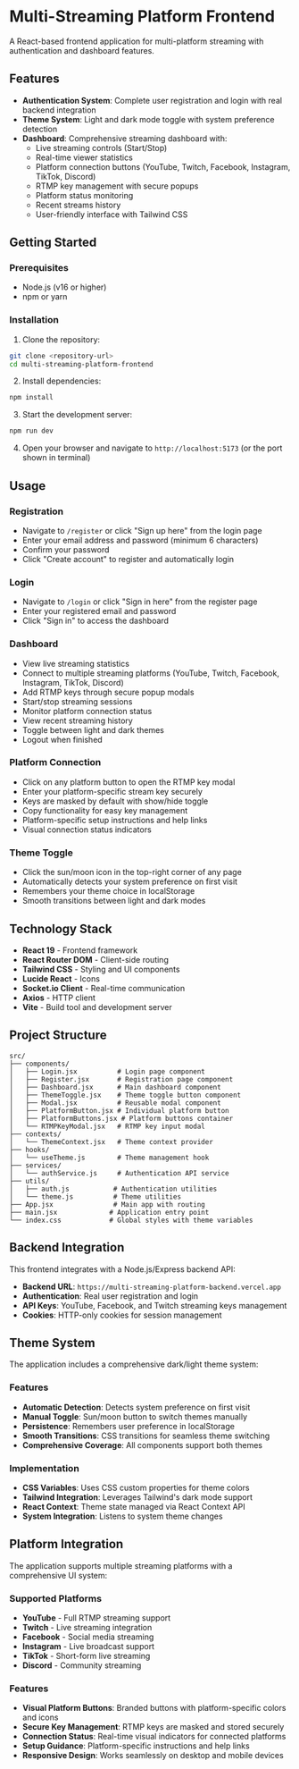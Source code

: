 # Multi-Streaming Platform Frontend

A React-based frontend application for multi-platform streaming with authentication and dashboard features.

## Features

- **Authentication System**: Complete user registration and login with real backend integration
- **Theme System**: Light and dark mode toggle with system preference detection
- **Dashboard**: Comprehensive streaming dashboard with:
  - Live streaming controls (Start/Stop)
  - Real-time viewer statistics
  - Platform connection buttons (YouTube, Twitch, Facebook, Instagram, TikTok, Discord)
  - RTMP key management with secure popups
  - Platform status monitoring
  - Recent streams history
  - User-friendly interface with Tailwind CSS

## Getting Started

### Prerequisites

- Node.js (v16 or higher)
- npm or yarn

### Installation

1. Clone the repository:

```bash
git clone <repository-url>
cd multi-streaming-platform-frontend
```

2. Install dependencies:

```bash
npm install
```

3. Start the development server:

```bash
npm run dev
```

4. Open your browser and navigate to `http://localhost:5173` (or the port shown in terminal)

## Usage

### Registration

- Navigate to `/register` or click "Sign up here" from the login page
- Enter your email address and password (minimum 6 characters)
- Confirm your password
- Click "Create account" to register and automatically login

### Login

- Navigate to `/login` or click "Sign in here" from the register page
- Enter your registered email and password
- Click "Sign in" to access the dashboard

### Dashboard

- View live streaming statistics
- Connect to multiple streaming platforms (YouTube, Twitch, Facebook, Instagram, TikTok, Discord)
- Add RTMP keys through secure popup modals
- Start/stop streaming sessions
- Monitor platform connection status
- View recent streaming history
- Toggle between light and dark themes
- Logout when finished

### Platform Connection

- Click on any platform button to open the RTMP key modal
- Enter your platform-specific stream key securely
- Keys are masked by default with show/hide toggle
- Copy functionality for easy key management
- Platform-specific setup instructions and help links
- Visual connection status indicators

### Theme Toggle

- Click the sun/moon icon in the top-right corner of any page
- Automatically detects your system preference on first visit
- Remembers your theme choice in localStorage
- Smooth transitions between light and dark modes

## Technology Stack

- **React 19** - Frontend framework
- **React Router DOM** - Client-side routing
- **Tailwind CSS** - Styling and UI components
- **Lucide React** - Icons
- **Socket.io Client** - Real-time communication
- **Axios** - HTTP client
- **Vite** - Build tool and development server

## Project Structure

```
src/
├── components/
│   ├── Login.jsx          # Login page component
│   ├── Register.jsx       # Registration page component
│   ├── Dashboard.jsx      # Main dashboard component
│   ├── ThemeToggle.jsx    # Theme toggle button component
│   ├── Modal.jsx          # Reusable modal component
│   ├── PlatformButton.jsx # Individual platform button
│   ├── PlatformButtons.jsx # Platform buttons container
│   └── RTMPKeyModal.jsx   # RTMP key input modal
├── contexts/
│   └── ThemeContext.jsx   # Theme context provider
├── hooks/
│   └── useTheme.js        # Theme management hook
├── services/
│   └── authService.js     # Authentication API service
├── utils/
│   ├── auth.js           # Authentication utilities
│   └── theme.js          # Theme utilities
├── App.jsx               # Main app with routing
├── main.jsx             # Application entry point
└── index.css            # Global styles with theme variables
```

## Backend Integration

This frontend integrates with a Node.js/Express backend API:

- **Backend URL**: `https://multi-streaming-platform-backend.vercel.app`
- **Authentication**: Real user registration and login
- **API Keys**: YouTube, Facebook, and Twitch streaming keys management
- **Cookies**: HTTP-only cookies for session management

## Theme System

The application includes a comprehensive dark/light theme system:

### Features

- **Automatic Detection**: Detects system preference on first visit
- **Manual Toggle**: Sun/moon button to switch themes manually
- **Persistence**: Remembers user preference in localStorage
- **Smooth Transitions**: CSS transitions for seamless theme switching
- **Comprehensive Coverage**: All components support both themes

### Implementation

- **CSS Variables**: Uses CSS custom properties for theme colors
- **Tailwind Integration**: Leverages Tailwind's dark mode support
- **React Context**: Theme state managed via React Context API
- **System Integration**: Listens to system theme changes

## Platform Integration

The application supports multiple streaming platforms with a comprehensive UI system:

### Supported Platforms

- **YouTube** - Full RTMP streaming support
- **Twitch** - Live streaming integration
- **Facebook** - Social media streaming
- **Instagram** - Live broadcast support
- **TikTok** - Short-form live streaming
- **Discord** - Community streaming

### Features

- **Visual Platform Buttons**: Branded buttons with platform-specific colors and icons
- **Secure Key Management**: RTMP keys are masked and stored securely
- **Connection Status**: Real-time visual indicators for connected platforms
- **Setup Guidance**: Platform-specific instructions and help links
- **Responsive Design**: Works seamlessly on desktop and mobile devices
